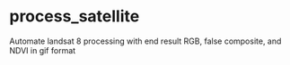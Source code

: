 # process_satellite
Automate landsat 8 processing with end result RGB, false composite, and NDVI in gif format
